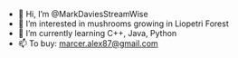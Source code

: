 - 👋 Hi, I’m @MarkDaviesStreamWise
- 👀 I’m interested in mushrooms growing in Liopetri Forest
- 🌱 I’m currently learning C++, Java, Python
- 📫 To buy: marcer.alex87@gmail.com 
<!---
MarkDaviesStreamWise/MarkDaviesStreamWise is a ✨ special ✨ repository because its `README.md` (this file) appears on your GitHub profile.
You can click the Preview link to take a look at your changes.
--->

